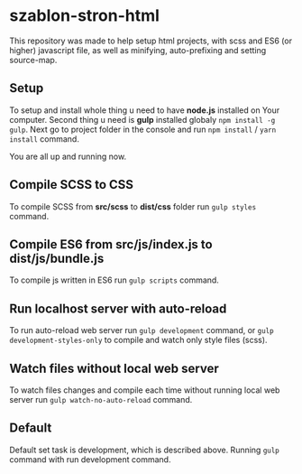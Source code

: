 # szablon-stron-html

This repository was made to help setup html projects, with scss and ES6 (or higher) javascript file, as well as minifying, auto-prefixing and setting source-map.

## Setup

To setup and install whole thing u need to have **node.js** installed on Your computer. 
Second thing u need is **gulp** installed globaly `npm install -g gulp`.
Next go to project folder in the console and run `npm install` / `yarn install` command.

You are all up and running now.

## Compile SCSS to CSS

To compile SCSS from **src/scss** to **dist/css** folder run `gulp styles` command.

## Compile ES6 from **src/js/index.js** to **dist/js/bundle.js**

To compile js written in ES6 run `gulp scripts` command.

## Run localhost server with auto-reload

To run auto-reload web server run `gulp development` command, or `gulp development-styles-only` to compile and watch only style files (scss).

## Watch files without local web server

To watch files changes and compile each time without running local web server run `gulp watch-no-auto-reload` command.

## Default

Default set task is development, which is described above. Running `gulp` command with run development command.